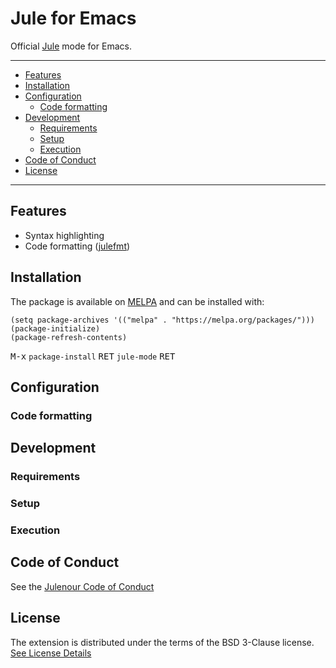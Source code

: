 # Jule for Emacs
Official [Jule](https://github.com/julelang/jule) mode for Emacs.

___

- [Features](#features)
- [Installation](#installation)
- [Configuration](#configuration)
  - [Code formatting](#code-formatting)
- [Development](#development)
  - [Requirements](#requirements)
  - [Setup](#setup)
  - [Execution](#execution)
- [Code of Conduct](#code-of-conduct)
- [License](#license)

___

## Features
- Syntax highlighting
- Code formatting ([julefmt](https://github.com/julelang/julefmt))

## Installation
The package is available on [MELPA](https://melpa.org) and can be installed with:
```elisp
(setq package-archives '(("melpa" . "https://melpa.org/packages/")))
(package-initialize)
(package-refresh-contents)
```
<kbd>M-x</kbd> `package-install` <kbd>RET</kbd> `jule-mode` <kbd>RET</kbd>

## Configuration
### Code formatting

## Development
### Requirements

### Setup

### Execution

## Code of Conduct
See the [Julenour Code of Conduct](https://jule.dev/code-of-conduct)

## License
The extension is distributed under the terms of the BSD 3-Clause license. <br>
[See License Details](/LICENSE)
